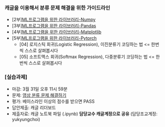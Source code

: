 
### 캐글을 이용해서 분류 문제 해결을 위한 가이드라인
- [2부][ML프로그램을 위한 라이브러리-Numpy](https://youtu.be/xEXzE0oWFvw)
- [3부][ML프로그램을 위한 라이브러리-Pandas](https://youtu.be/sFJyzPD4rw0)
- [4부][ML프로그램을 위한 라이브러리-Matplotlib](https://youtu.be/6C8DLhypvp4)
- [5부][ML프로그램을 위한 라이브러리-Pytorch](https://wikidocs.net/57805)
  - [04] 로지스틱 회귀(Logistic Regression), 이진분류기 코딩하는 법 <= 한번씩 스스로 살펴봅시다
  - [05] 소프트맥스 회귀(Softmax Regression), 다중분류기 코딩하는 법 <= 한번씩 스스로 살펴봅시다



### [실습과제]
- 마감: 3월 31일 오후 11시 59분
- 문제: [영상 분류 문제 해결하기](https://www.kaggle.com/t/40060338d53c40c5b668a80a73d28008)
- 평가: 베이스라인 이상의 점수를 받으면 PASS
- 답안제출: 캐글 리더보드
- 제출자료: 캐글 노트북 파일 (.ipynb)  **담당교수 캐글계정으로 공유** (담당조교계정: yukyungchoi) 
